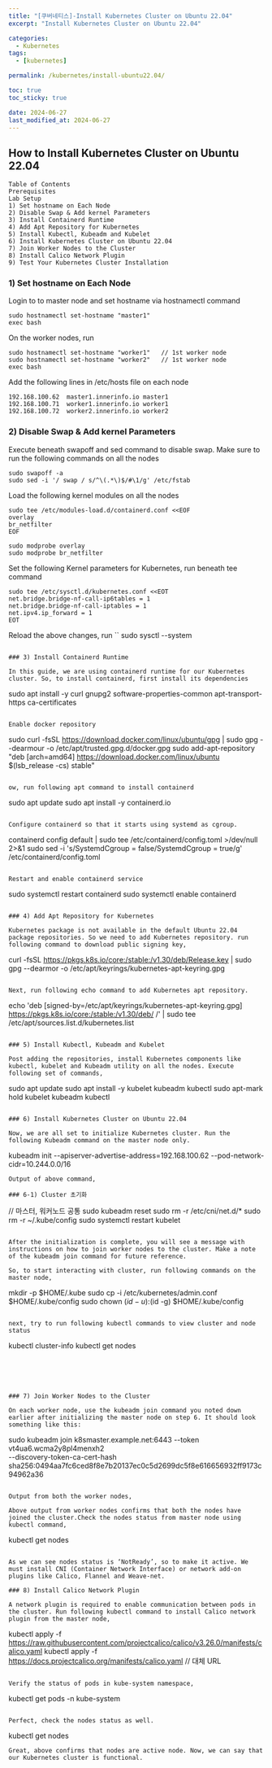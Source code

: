 ```yaml
---
title: "[쿠버네티스]-Install Kubernetes Cluster on Ubuntu 22.04"
excerpt: "Install Kubernetes Cluster on Ubuntu 22.04"

categories:
  - Kubernetes
tags:
  - [kubernetes]

permalink: /kubernetes/install-ubuntu22.04/

toc: true
toc_sticky: true

date: 2024-06-27
last_modified_at: 2024-06-27
---
```


## How to Install Kubernetes Cluster on Ubuntu 22.04

```
Table of Contents
Prerequisites
Lab Setup
1) Set hostname on Each Node
2) Disable Swap & Add kernel Parameters
3) Install Containerd Runtime
4) Add Apt Repository for Kubernetes
5) Install Kubectl, Kubeadm and Kubelet
6) Install Kubernetes Cluster on Ubuntu 22.04
7) Join Worker Nodes to the Cluster
8) Install Calico Network Plugin
9) Test Your Kubernetes Cluster Installation
```

### 1) Set hostname on Each Node

Login to to master node and set hostname via hostnamectl command

```
sudo hostnamectl set-hostname "master1"
exec bash
```

On the worker nodes, run
```
sudo hostnamectl set-hostname "worker1"   // 1st worker node
sudo hostnamectl set-hostname "worker2"   // 1st worker node
exec bash
```

Add the following lines in /etc/hosts file on each node
```
192.168.100.62  master1.innerinfo.io master1
192.168.100.71  worker1.innerinfo.io worker1
192.168.100.72  worker2.innerinfo.io worker2
```

### 2) Disable Swap & Add kernel Parameters

Execute beneath swapoff and sed command to disable swap. Make sure to run the following commands on all the nodes
```
sudo swapoff -a
sudo sed -i '/ swap / s/^\(.*\)$/#\1/g' /etc/fstab
```

Load the following kernel modules on all the nodes
```
sudo tee /etc/modules-load.d/containerd.conf <<EOF
overlay
br_netfilter
EOF

sudo modprobe overlay
sudo modprobe br_netfilter
```

Set the following Kernel parameters for Kubernetes, run beneath tee command
```
sudo tee /etc/sysctl.d/kubernetes.conf <<EOT
net.bridge.bridge-nf-call-ip6tables = 1
net.bridge.bridge-nf-call-iptables = 1
net.ipv4.ip_forward = 1
EOT
```

Reload the above changes, run
``
sudo sysctl --system
```

### 3) Install Containerd Runtime

In this guide, we are using containerd runtime for our Kubernetes cluster. So, to install containerd, first install its dependencies
```
sudo apt install -y curl gnupg2 software-properties-common apt-transport-https ca-certificates
```

Enable docker repository
```
sudo curl -fsSL https://download.docker.com/linux/ubuntu/gpg | sudo gpg --dearmour -o /etc/apt/trusted.gpg.d/docker.gpg
sudo add-apt-repository "deb [arch=amd64] https://download.docker.com/linux/ubuntu $(lsb_release -cs) stable"
```

ow, run following apt command to install containerd
```
sudo apt update
sudo apt install -y containerd.io
```

Configure containerd so that it starts using systemd as cgroup.
```
containerd config default | sudo tee /etc/containerd/config.toml >/dev/null 2>&1
sudo sed -i 's/SystemdCgroup \= false/SystemdCgroup \= true/g' /etc/containerd/config.toml
```

Restart and enable containerd service
```
sudo systemctl restart containerd
sudo systemctl enable containerd
```

### 4) Add Apt Repository for Kubernetes

Kubernetes package is not available in the default Ubuntu 22.04 package repositories. So we need to add Kubernetes repository. run following command to download public signing key,
```
curl -fsSL https://pkgs.k8s.io/core:/stable:/v1.30/deb/Release.key | sudo gpg --dearmor -o /etc/apt/keyrings/kubernetes-apt-keyring.gpg
```

Next, run following echo command to add Kubernetes apt repository.
```
echo 'deb [signed-by=/etc/apt/keyrings/kubernetes-apt-keyring.gpg] https://pkgs.k8s.io/core:/stable:/v1.30/deb/ /' | sudo tee /etc/apt/sources.list.d/kubernetes.list
```

### 5) Install Kubectl, Kubeadm and Kubelet

Post adding the repositories, install Kubernetes components like kubectl, kubelet and Kubeadm utility on all the nodes. Execute following set of commands,
```
sudo apt update
sudo apt install -y kubelet kubeadm kubectl
sudo apt-mark hold kubelet kubeadm kubectl
```

### 6) Install Kubernetes Cluster on Ubuntu 22.04

Now, we are all set to initialize Kubernetes cluster. Run the following Kubeadm command on the master node only.
```
kubeadm init --apiserver-advertise-address=192.168.100.62 --pod-network-cidr=10.244.0.0/16
```
Output of above command,

### 6-1) Cluster 초기화
```
// 마스터, 워커노드 공통
sudo kubeadm reset
sudo rm -r /etc/cni/net.d/*
sudo rm -r ~/.kube/config
sudo systemctl restart kubelet
```

After the initialization is complete, you will see a message with instructions on how to join worker nodes to the cluster. Make a note of the kubeadm join command for future reference.

So, to start interacting with cluster, run following commands on the master node,
```
mkdir -p $HOME/.kube
sudo cp -i /etc/kubernetes/admin.conf $HOME/.kube/config
sudo chown $(id -u):$(id -g) $HOME/.kube/config
```

next, try to run following kubectl commands to view cluster and node status
```
kubectl cluster-info
kubectl get nodes
```





### 7) Join Worker Nodes to the Cluster

On each worker node, use the kubeadm join command you noted down earlier after initializing the master node on step 6. It should look something like this:
```
sudo kubeadm join k8smaster.example.net:6443 --token vt4ua6.wcma2y8pl4menxh2 \
   --discovery-token-ca-cert-hash sha256:0494aa7fc6ced8f8e7b20137ec0c5d2699dc5f8e616656932ff9173c94962a36
```

Output from both the worker nodes,

Above output from worker nodes confirms that both the nodes have joined the cluster.Check the nodes status from master node using kubectl command,
```
kubectl get nodes
```

As we can see nodes status is ‘NotReady’, so to make it active. We must install CNI (Container Network Interface) or network add-on plugins like Calico, Flannel and Weave-net.

### 8) Install Calico Network Plugin

A network plugin is required to enable communication between pods in the cluster. Run following kubectl command to install Calico network plugin from the master node,
```
kubectl apply -f https://raw.githubusercontent.com/projectcalico/calico/v3.26.0/manifests/calico.yaml
kubectl apply -f https://docs.projectcalico.org/manifests/calico.yaml  // 대체 URL
```

Verify the status of pods in kube-system namespace,
```
kubectl get pods -n kube-system
```

Perfect, check the nodes status as well.
```
kubectl get nodes
```
Great, above confirms that nodes are active node. Now, we can say that our Kubernetes cluster is functional.











